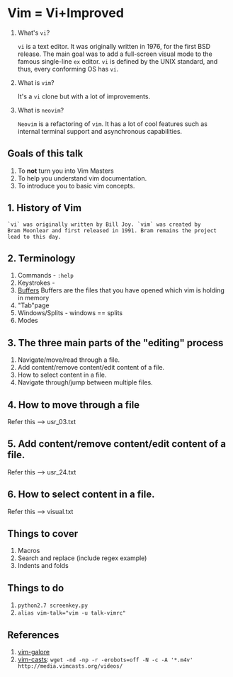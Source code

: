 # Vim = Vi+Improved
1. What's `vi`?

	`vi` is a text editor. It was originally written in 1976, for the
	first BSD release. The main goal was to add a full-screen visual
	mode to the famous single-line `ex` editor. `vi` is defined by the
	UNIX standard, and thus, every conforming OS has `vi`.
2. What is `vim`?

	It's a `vi` clone but with a lot of improvements.
3. What is `neovim`?

	`Neovim` is a refactoring of `vim`. It has a lot of cool features
	such as internal terminal support and asynchronous capabilities.

## Goals of this talk
1. To **not** turn you into Vim Masters
2. To help you understand vim documentation.
3. To introduce you to basic vim concepts.

## 1. History of Vim
	`vi` was originally written by Bill Joy. `vim` was created by
	Bram Moonlear and first released in 1991. Bram remains the project
	lead to this day.

## 2. Terminology
1. Commands - `:help`
2. Keystrokes - <F1>
3. [Buffers](https://vim.fandom.com/wiki/Vim_buffer_FAQ)
	Buffers are the files that you have opened which vim is holding in
	memory
5. "Tab"page
4. Windows/Splits - windows == splits
6. Modes

## 3. The three main parts of the "editing" process
1. Navigate/move/read through a file.
2. Add content/remove content/edit content of a file.
3. How to select content in a file.
4. Navigate through/jump between multiple files.

## 4. How to move through a file
Refer this --> usr_03.txt

## 5. Add content/remove content/edit content of a file.
Refer this --> usr_24.txt

## 6. How to select content in a file.
Refer this --> visual.txt

## Things to cover
1. Macros
2. Search and replace (include regex example)
3. Indents and folds

## Things to do
1. `python2.7 screenkey.py`
2. `alias vim-talk="vim -u talk-vimrc"`

## References
1. [vim-galore](https://github.com/mhinz/vim-galore)
2. [vim-casts](http://vimcasts.org/): `wget -nd -np -r -erobots=off -N -c -A '*.m4v' http://media.vimcasts.org/videos/`
